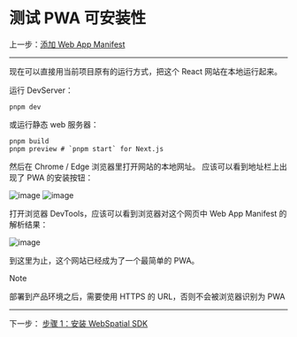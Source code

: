 
# 测试 PWA 可安装性

上一步：[添加 Web App Manifest](add-web-app-manifest.md)

---

现在可以直接用当前项目原有的运行方式，把这个 React 网站在本地运行起来。

运行 DevServer：

```shell
pnpm dev
```

或运行静态 web 服务器：

```shell
pnpm build
pnpm preview # `pnpm start` for Next.js
```

然后在 Chrome / Edge 浏览器里打开网站的本地网址。
应该可以看到地址栏上出现了 PWA 的安装按钮：

![image]()
![image]()

打开浏览器 DevTools，应该可以看到浏览器对这个网页中 Web App Manifest 的解析结果：

![image]()

到这里为止，这个网站已经成为了一个最简单的 PWA。

> [!NOTE]
> 部署到产品环境之后，需要使用 HTTPS 的 URL，否则不会被浏览器识别为 PWA


---

下一步： [步骤 1：安装 WebSpatial SDK](step-1-install-the-webspatial-sdk.md)
